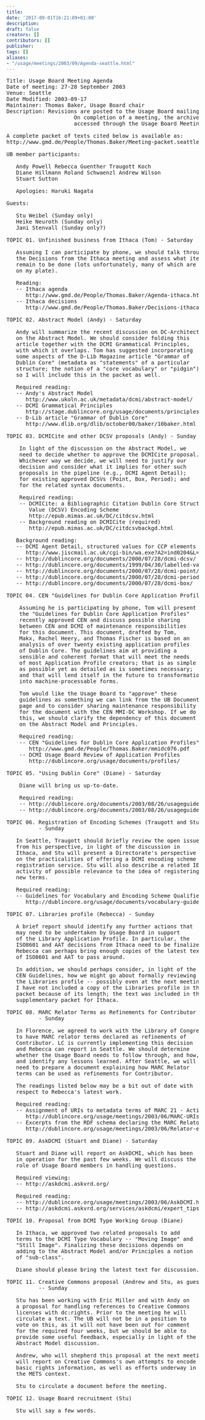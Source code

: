 ```yaml
---
title: 
date: '2017-09-01T16:21:09+01:00'
description: 
draft: false
creators: []
contributors: []
publisher: 
tags: []
aliases:
- "/usage/meetings/2003/09/Agenda-seattle.html"
---
```


<pre>
Title: Usage Board Meeting Agenda
Date of meeting: 27-28 September 2003
Venue: Seattle
Date Modified: 2003-09-17
Maintainer: Thomas Baker, Usage Board chair <thomas.baker>
Description: Revisions are posted to the Usage Board mailing list.
                     On completion of a meeting, the archived agenda can be
                     accessed through the Usage Board Meetings page.

A complete packet of texts cited below is available as: 
http://www.gmd.de/People/Thomas.Baker/Meeting-packet.seattle.pdf (1.1 MB)

UB member participants:

   Andy Powell Rebecca Guenther Traugott Koch
   Diane Hillmann Roland Schwaenzl Andrew Wilson
   Stuart Sutton

   Apologies: Haruki Nagata

Guests:

   Stu Weibel (Sunday only)
   Heike Neuroth (Sunday only)
   Jani Stenvall (Sunday only?)

TOPIC 01. Unfinished business from Ithaca (Tom) - Saturday

   Assuming I can participate by phone, we should talk through
   the Decisions from the Ithaca meeting and assess what items
   remain to be done (lots unfortunately, many of which are
   on my plate).

   Reading:
   -- Ithaca agenda
      http://www.gmd.de/People/Thomas.Baker/Agenda-ithaca.html
   -- Ithaca decisions
      http://www.gmd.de/People/Thomas.Baker/Decisions-ithaca.html

TOPIC 02. Abstract Model (Andy) - Saturday

   Andy will summarize the recent discussion on DC-Architecture
   on the Abstract Model. We should consider folding this
   article together with the DCMI Grammatical Principles,
   with which it overlaps. Tom has suggested incorporating
   some aspects of the D-Lib Magazine article "Grammar of
   Dublin Core" (metadata as "statements" of a particular
   structure; the notion of a "core vocabulary" or "pidgin"),
   so I will include this in the packet as well.

   Required reading:
   -- Andy's Abstract Model
      http://www.ukoln.ac.uk/metadata/dcmi/abstract-model/
   -- DCMI Grammatical Principles
      http://stage.dublincore.org/usage/documents/principles/
   -- D-Lib article "Grammar of Dublin Core"
      http://www.dlib.org/dlib/october00/baker/10baker.html

TOPIC 03. DCMICite and other DCSV proposals (Andy) - Sunday

    In light of the discussion on the Abstract Model, we
    need to decide whether to approve the DCMICite proposal.
    Whichever way we decide, we will need to justify our
    decision and consider what it implies for other such
    proposals in the pipeline (e.g., DCMI Agent Detail);
    for existing approved DCSVs (Point, Box, Period); and
    for the related syntax documents.

    Required reading:
    -- DCMICite: a Bibliographic Citation Dublin Core Structured 
       Value (DCSV) Encoding Scheme
       http://epub.mimas.ac.uk/DC/citdcsv.html
    -- Background reading on DCMICite (required)
       http://epub.mimas.ac.uk/DC/citdcsvbackgd.html

   Background reading:
   -- DCMI Agent Detail, structured values for CCP elements (Rebecca Guenther)
      http://www.jiscmail.ac.uk/cgi-bin/wa.exe?A2=ind0204&amp;L=dc-agents&amp;F=&amp;S=&amp;P=169
   -- http://dublincore.org/documents/2000/07/28/dcmi-dcsv/
   -- http://dublincore.org/documents/1999/04/30/labelled-values-syntax/
   -- http://dublincore.org/documents/2000/07/28/dcmi-point/
   -- http://dublincore.org/documents/2000/07/28/dcmi-period/
   -- http://dublincore.org/documents/2000/07/28/dcmi-box/

TOPIC 04. CEN "Guidelines for Dublin Core Application Profiles" (Tom) - Saturday

    Assuming he is participating by phone, Tom will present
    the "Guidelines for Dublin Core Application Profiles"
    recently approved CEN and discuss possible sharing
    between CEN and DCMI of maintenance responsibilities
    for this document. This document, drafted by Tom,
    Makx, Rachel Heery, and Thomas Fischer is based on an
    analysis of over twenty existing application profiles
    of Dublin Core. The guidelines aim at providing a
    sensible and coherent format that will meet the needs
    of most Application Profile creators; that is as simple
    as possible yet as detailed as is sometimes necessary;
    and that will lend itself in the future to transformation
    into machine-processable forms.

    Tom would like the Usage Board to "approve" these
    guidelines as something we can link from the UB Documents
    page and to consider sharing maintenance responsibility
    for the document with the CEN MMI-DC Workshop. If we do
    this, we should clarify the dependency of this document
    on the Abstract Model and Principles.

    Required reading:
    -- CEN "Guidelines for Dublin Core Application Profiles"
       http://www.gmd.de/People/Thomas.Baker/mmidc076.pdf
    -- DCMI Usage Board Review of Application Profiles
       http://dublincore.org/usage/documents/profiles/

TOPIC 05. "Using Dublin Core" (Diane) - Saturday

    Diane will bring us up-to-date.

    Required reading:
    -- http://dublincore.org/documents/2003/08/26/usageguide/
    -- http://dublincore.org/documents/2003/08/26/usageguide/glossary.shtml

TOPIC 06. Registration of Encoding Schemes (Traugott and Stu, as guest) 
          - Sunday

   In Seattle, Traugott should briefly review the open issues,
   from his perspective, in light of the discussion in
   Ithaca, and Stu will present a Directorate's perspective
   on the practicalities of offering a DCMI encoding scheme
   registration service. Stu will also describe a related IETF
   activity of possible relevance to the idea of registering
   new terms.

   Required reading:
   -- Guidelines for Vocabulary and Encoding Scheme Qualifiers,
      http://dublincore.org/usage/documents/vocabulary-guidelines/

TOPIC 07. Libraries profile (Rebecca) - Sunday

   A brief report should identify any further actions that
   may need to be undertaken by Usage Board in support
   of the Library Application Profile. In particular, the
   ISO8601 and AAT decisions from Ithaca need to be finalized.
   Rebecca can perhaps bring enough copies of the latest text
   of ISO8601 and AAT to pass around.

   In addition, we should perhaps consider, in light of the
   CEN Guidelines, how we might go about formally reviewing
   the Libraries profile -- possibly even at the next meeting.
   I have not included a copy of the Libraries profile in the 
   packet because of its length; the text was included in the
   supplementary packet for Ithaca.

TOPIC 08. MARC Relator Terms as Refinements for Contributor (Rebecca) 
          - Sunday

   In Florence, we agreed to work with the Library of Congress
   to have MARC relator terms declared as refinements of
   Contributor. LC is currently implementing this decision
   and Rebecca can report in Seattle. We should determine
   whether the Usage Board needs to follow through, and how,
   and identify any lessons learned. After Seattle, we will
   need to prepare a document explaining how MARC Relator
   terms can be used as refinements for Contributor.

   The readings listed below may be a bit out of date with
   respect to Rebecca's latest work.

   Required reading:
   -- Assignment of URIs to metadata terms of MARC 21 - Action plan
      http://dublincore.org/usage/meetings/2003/06/MARC-URIs.pdf
   -- Excerpts from the RDF schema declaring the MARC Relator terms
      http://dublincore.org/usage/meetings/2003/06/Relator-excerpts-rdfxml.html

TOPIC 09. AskDCMI (Stuart and Diane) - Saturday

   Stuart and Diane will report on AskDCMI, which has been
   in operation for the past few weeks. We will discuss the 
   role of Usage Board members in handling questions.

   Required viewing:
   -- http://askdcmi.askvrd.org/

   Required reading:
   -- http://dublincore.org/usage/meetings/2003/06/AskDCMI.html
   -- http://askdcmi.askvrd.org/services/askdcmi/expert_tips.asp

TOPIC 10. Proposal from DCMI Type Working Group (Diane)

   In Ithaca, we approved two related proposals to add
   terms to the DCMI Type Vocabulary -- "Moving Image" and
   "Still Image". Finalizing these decisions depends on 
   adding to the Abstract Model and/or Principles a notion 
   of "sub-class".

   Diane should please bring the latest text for discussion.

TOPIC 11. Creative Commons proposal (Andrew and Stu, as guest)
          -- Sunday

   Stu has been working with Eric Miller and with Andy on
   a proposal for handling references to Creative Commons
   licenses with dc:rights. Prior to the meeting he will
   circulate a text. The UB will not be in a position to
   vote on this, as it will not have been out for comment
   for the required four weeks, but we should be able to
   provide some useful feedback, especially in light of the 
   Abstract Model discussion.

   Andrew, who will shepherd this proposal at the next meeting,
   will report on Creative Commons's own attempts to encode
   basic rights information, as well as efforts underway in
   the METS context.

   Stu to circulate a document before the meeting.

TOPIC 12. Usage Board recruitment (Stu)

   Stu will say a few words.

</thomas.baker></pre>
